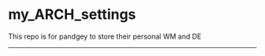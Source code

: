 # my_ARCH_settings
This repo is for pandgey to store their personal WM and DE

--------------------------------------------------------------------------------------
